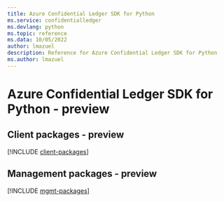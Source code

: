 ```yaml
---
title: Azure Confidential Ledger SDK for Python
ms.service: confidentialledger
ms.devlang: python
ms.topic: reference
ms.data: 10/05/2022
author: lmazuel
description: Reference for Azure Confidential Ledger SDK for Python
ms.author: lmazuel
---
```

# Azure Confidential Ledger SDK for Python - preview

## Client packages - preview
[!INCLUDE [client-packages](confidential-ledger-client-index.md)]
## Management packages - preview
[!INCLUDE [mgmt-packages](confidential-ledger-mgmt-index.md)]